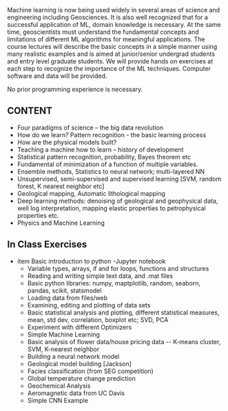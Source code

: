 Machine learning is now being used widely in several areas of science and engineering including
Geosciences. It is also well recognized that for a successful application of ML, domain
knowledge is necessary. At the same time, geoscientists must understand the fundamental
concepts and limitations of different ML algorithms for meaningful applications. The course
lectures will describe the basic concepts in a simple manner using many realistic examples and is
aimed at junior/senior undergrad students and entry level graduate students. We will provide hands on exercises at each step to
recognize the importance of the ML techniques. Computer software and data will be provided.

No prior programming experience is necessary. 

## CONTENT
- Four paradigms of science – the big data revolution 
- How do we learn? Pattern recognition - the basic learning process
- How are the physical models built?
- Teaching a machine how to learn – history of development
- Statistical pattern recognition, probability, Bayes theorem etc
- Fundamental of minimization of a function of multiple variables.
- Ensemble methods, Statistics to neural network; multi-layered NN
- Unsupervised, semi-supervised and supervised learning [SVM, random forest, K nearest
    neighbor etc]
- Geological mapping, Automatic lithological mapping
- Deep learning methods: denoising of geological and geophysical data, well log interpretation, mapping elastic properties to petrophysical properties etc.
-  Physics and Machine Learning

## In Class Exercises
- item Basic introduction to python
    -Jupyter notebook
    - Variable types, arrays, if and for loops, functions and structures
    - Reading and writing simple text data, and .mat files
    - Basic python libraries: numpy, maptplotlib, random, seaborn, pandas, scikit, statsmodel
    - Loading data from files/web
    - Examining, editing and plotting of data sets
    - Basic statistical analysis and plotting, different statistical measures, mean, std dev, correlation, boxplot etc; SVD, PCA
    - Experiment with different Optimizers
    - Simple Machine Learning
    - Basic analysis of flower data/house pricing data
    -- K-means cluster, SVM, K-nearest neighbor
    - Building a neural network model
    - Geological model building [Jackson]
    - Facies classification (from SEG competition)
    - Global temperature change prediction
    - Geochemical Analysis 
    - Aeromagnetic data from UC Davis
    - Simple CNN Example  
